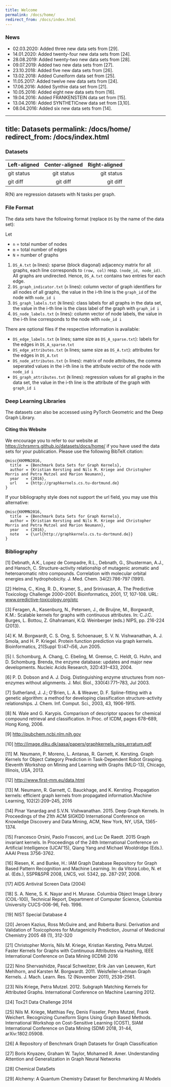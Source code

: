 ```yaml
---
title: Welcome
permalink: /docs/home/
redirect_from: /docs/index.html
---
```

### News

* 02.03.2020: Added three new data sets from [29].
* 14.01.2020: Added twenty-four new data sets from [24].
* 28.08.2019: Added twenty-two new data sets from [28].
* 09.07.2019: Added two new data sets from [27].
* 23.10.2018: Added five new data sets from [26].
* 13.02.2018: Added Cuneiform data set from [25].
* 11.05.2017: Added twelve new data sets from [24].
* 17.06.2016: Added Synthie data set from [21].
* 10.05.2016: Added eight new data sets from [16].
* 19.04.2016: Added FRANKENSTEIN data set from [15].
* 13.04.2016: Added SYNTHETICnew data set from [3,10].
* 08.04.2016: Added six new data sets from [14].



---
title: Datasets
permalink: /docs/home/
redirect_from: /docs/index.html
---
### Datasets

| Left-aligned | Center-aligned | Right-aligned |
| :---         |     :---:      |          ---: |
| git status   | git status     | git status    |
| git diff     | git diff       | git diff      |


R(N) are regression datasets with N tasks per graph.

### File Format

The data sets have the following format (replace `DS` by the name of the data set):

Let

* `n` = total number of nodes
* `m` = total number of edges
* `N` = number of graphs

1. `DS_A.txt` (`m` lines): sparse (block diagonal) adjacency matrix for all graphs, each line corresponds to `(row, col)` resp. `(node_id, node_id)`. All graphs are undirected. Hence, `DS_A.txt` contains two entries for each edge.
2. `DS_graph_indicator.txt` (`n` lines): column vector of graph identifiers for all nodes of all graphs, the value in the i-th line is the `graph_id` of the node with `node_id i`
3. `DS_graph_labels.txt` (`N` lines): class labels for all graphs in the data set, the value in the i-th line is the class label of the graph with `graph_id i`
4. `DS_node_labels.txt` (`n` lines): column vector of node labels, the value in the i-th line corresponds to the node with `node_id i`

There are optional files if the respective information is available:

* `DS_edge_labels.txt` (`m` lines; same size as `DS_A_sparse.txt`): labels for the edges in `DS_A_sparse.txt`
* `DS_edge_attributes.txt` (`m` lines; same size as `DS_A.txt`): attributes for the edges in `DS_A.txt`
* `DS_node_attributes.txt` (`n` lines): matrix of node attributes, the comma seperated values in the i-th line is the attribute vector of the node with `node_id i`
* `DS_graph_attributes.txt` (`N` lines): regression values for all graphs in the data set, the value in the i-th line is the attribute of the graph with `graph_id i`

### Deep Learning Libraries
The datasets can also be accessed using PyTorch Geometric and the Deep Graph Library.

#### Citing this Website
We encourage you to refer to our website at https://chrsmrrs.github.io/datasets/docs/home/ if you have used the data sets for your publication. Please use the following BibTeX citation:

```
@misc{KKMMN2016,
  title  = {Benchmark Data Sets for Graph Kernels},
  author = {Kristian Kersting and Nils M. Kriege and Christopher Morris and Petra Mutzel and Marion Neumann},
  year   = {2016},
  url    = {http://graphkernels.cs.tu-dortmund.de}
}
```

If your bibliography style does not support the url field, you may use this alternative:

```
@misc{KKMMN2016,
  title  = {Benchmark Data Sets for Graph Kernels},
  author = {Kristian Kersting and Nils M. Kriege and Christopher Morris and Petra Mutzel and Marion Neumann},
  year   = {2016},
  note   = {\url{http://graphkernels.cs.tu-dortmund.de}}
}
```

### Bibliography

[1] Debnath, A.K., Lopez de Compadre, R.L., Debnath, G., Shusterman, A.J., and Hansch, C. Structure-activity relationship of mutagenic aromatic and heteroaromatic nitro compounds. Correlation with molecular orbital energies and hydrophobicity. J. Med. Chem. 34(2):786-797 (1991).

[2] Helma, C., King, R. D., Kramer, S., and Srinivasan, A. The Predictive Toxicology Challenge 2000–2001. Bioinformatics, 2001, 17, 107-108. URL: www.predictive-toxicology.org/ptc

[3] Feragen, A., Kasenburg, N., Petersen, J., de Bruijne, M., Borgwardt, K.M.: Scalable kernels for graphs with continuous attributes. In: C.J.C. Burges, L. Bottou, Z. Ghahramani, K.Q. Weinberger (eds.) NIPS, pp. 216-224 (2013).

[4] K. M. Borgwardt, C. S. Ong, S. Schoenauer, S. V. N. Vishwanathan, A. J. Smola, and H. P. Kriegel. Protein function prediction via graph kernels. Bioinformatics, 21(Suppl 1):i47–i56, Jun 2005.

[5] I. Schomburg, A. Chang, C. Ebeling, M. Gremse, C. Heldt, G. Huhn, and D. Schomburg. Brenda, the enzyme database: updates and major new developments. Nucleic Acids Research, 32D:431–433, 2004.

[6] P. D. Dobson and A. J. Doig. Distinguishing enzyme structures from non-enzymes without alignments. J. Mol. Biol., 330(4):771–783, Jul 2003.

[7] Sutherland, J. J.; O'Brien, L. A. & Weaver, D. F. Spline-fitting with a genetic algorithm: a method for developing classification structure-activity relationships. J. Chem. Inf. Comput. Sci., 2003, 43, 1906-1915.

[8] N. Wale and G. Karypis. Comparison of descriptor spaces for chemical compound retrieval and classification. In Proc. of ICDM, pages 678–689, Hong Kong, 2006.

[9] http://pubchem.ncbi.nlm.nih.gov

[10] http://image.diku.dk/aasa/papers/graphkernels_nips_erratum.pdf

[11] M. Neumann, P. Moreno, L. Antanas, R. Garnett, K. Kersting. Graph Kernels for Object Category Prediction in Task-Dependent Robot Grasping. Eleventh Workshop on Mining and Learning with Graphs (MLG-13), Chicago, Illinois, USA, 2013.

[12] http://www.first-mm.eu/data.html

[13] M. Neumann, R. Garnett, C. Bauckhage, and K. Kersting. Propagation kernels: efficient graph kernels from propagated information.Machine Learning, 102(2):209–245, 2016

[14] Pinar Yanardag and S.V.N. Vishwanathan. 2015. Deep Graph Kernels. In Proceedings of the 21th ACM SIGKDD International Conference on Knowledge Discovery and Data Mining, ACM, New York, NY, USA, 1365-1374.

[15] Francesco Orsini, Paolo Frasconi, and Luc De Raedt. 2015 Graph invariant kernels. In Proceedings of the 24th International Conference on Artificial Intelligence (IJCAI'15), Qiang Yang and Michael Wooldridge (Eds.). AAAI Press 3756-3762.

[16] Riesen, K. and Bunke, H.: IAM Graph Database Repository for Graph Based Pattern Recognition and Machine Learning. In: da Vitora Lobo, N. et al. (Eds.), SSPR&SPR 2008, LNCS, vol. 5342, pp. 287-297, 2008.

[17] AIDS Antiviral Screen Data (2004)

[18] S. A. Nene, S. K. Nayar and H. Murase. Columbia Object Image Library (COIL-100), Technical Report, Department of Computer Science, Columbia University CUCS-006-96, Feb. 1996.

[19] NIST Special Database 4

[20] Jeroen Kazius, Ross McGuire and, and Roberta Bursi. Derivation and Validation of Toxicophores for Mutagenicity Prediction, Journal of Medicinal Chemistry 2005 48 (1), 312-320

[21] Christopher Morris, Nils M. Kriege, Kristian Kersting, Petra Mutzel. Faster Kernels for Graphs with Continuous Attributes via Hashing, IEEE International Conference on Data Mining (ICDM) 2016

[22] Nino Shervashidze, Pascal Schweitzer, Erik Jan van Leeuwen, Kurt Mehlhorn, and Karsten M. Borgwardt. 2011. Weisfeiler-Lehman Graph Kernels. J. Mach. Learn. Res. 12 (November 2011), 2539-2561.

[23] Nils Kriege, Petra Mutzel. 2012. Subgraph Matching Kernels for Attributed Graphs. International Conference on Machine Learning 2012.

[24] Tox21 Data Challenge 2014

[25] Nils M. Kriege, Matthias Fey, Denis Fisseler, Petra Mutzel, Frank Weichert. Recognizing Cuneiform Signs Using Graph Based Methods. International Workshop on Cost-Sensitive Learning (COST), SIAM International Conference on Data Mining (SDM) 2018, 31-44, arXiv:1802.05908.

[26] A Repository of Benchmark Graph Datasets for Graph Classification

[27] Boris Knyazev, Graham W. Taylor, Mohamed R. Amer. Understanding Attention and Generalization in Graph Neural Networks

[28] Chemical DataSets

[29] Alchemy: A Quantum Chemistry Dataset for Benchmarking AI Models


